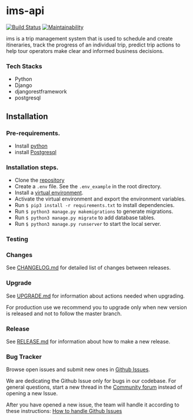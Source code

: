 # ims-api
[![Build Status](https://travis-ci.com/wewillneverfail/ims-api.svg?branch=ch-integrate-travis-ci-with-api)](https://travis-ci.com/wewillneverfail/ims-api)
[![Maintainability](https://api.codeclimate.com/v1/badges/3ab15ace0008cb929379/maintainability)](https://codeclimate.com/github/wewillneverfail/ims-api/maintainability)

ims is a trip management system that is used to schedule and create itineraries, track the progress of an individual trip, predict trip actions to help tour operators make clear and informed business decisions.

### Tech Stacks
- Python
- Django
- djangorestframework
- postgresql

## Installation

### Pre-requirements.
- Install [python](https://www.python.org/downloads/)
- install [Postgresql](https://www.postgresql.org/download/)

### Installation steps.
- Clone the [repository](https://github.com/wewillneverfail/ims-api)
- Create a `.env` file. See the `.env_example` in the root directory.
- Install a [virtual environment](https://virtualenv.pypa.io/en/latest/installation/).
- Activate the virtual environment and export the environment variables.
- Run `$ pip3 install -r requirements.txt` to install dependencies.
- Run `$ python3 manage.py makemigrations` to generate migrations.
- Run `$ python3 manage.py migrate` to add database tables.
- Run `$ python3 manage.py runserver` to start the local server.

### Testing

### Changes
See [CHANGELOG.md](https://github.com/wewillneverfail/ims-api/blob/master/docs/CHANGELOG.md) for detailed list of changes between releases.

### Upgrade
See [UPGRADE.md](https://github.com/wewillneverfail/ims-api/blob/master/docs/UPGRADE.md) for information about actions needed when upgrading.

For production use we recommend you to upgrade only when new version is released and not to follow the master branch.

### Release
See [RELEASE.md](https://github.com/wewillneverfail/ims-api/blob/master/docs/RELEASE.md) for information about how to make a new release.

### Bug Tracker
Browse open issues and submit new ones in [Github Issues](https://github.com/wewillneverfail/ims-api/issues).

We are dedicating the Github Issue only for bugs in our codebase. For general questions, start a new thread in the [Community forum]() instead of opening a new Issue.

After you have opened a new issue, the team will handle it according to these instructions: [How to handle Github Issues](https://github.com/wewillneverfail/ims-api/blob/master/docs/how-to-handle-github-issues.md)
